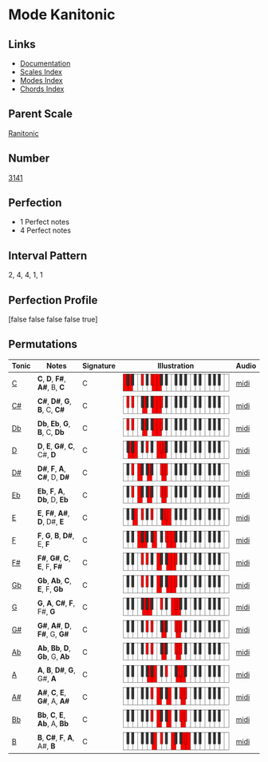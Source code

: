# Mode Kanitonic

## Links

- [Documentation](index.md)
- [Scales Index](Scales.md)
- [Modes Index](Modes.md)
- [Chords Index](Chords.md)

## Parent Scale

[Ranitonic](ScaleRanitonic.md)

## Number

[3141](https://ianring.com/musictheory/scales/3141)

## Perfection

- 1 Perfect notes
- 4 Perfect notes

## Interval Pattern

2, 4, 4, 1, 1

## Perfection Profile

[false false false false true]

## Permutations

| Tonic | Notes | Signature | Illustration | Audio |
|-------|-------|-----------|--------------|-------|
| [C](ModeCNaturalKanitonic.md) | **C**, **D**, **F#**, **A#**, B, **C** | C | ![CNaturalKanitonic](ModeCNaturalKanitonic.png) | [midi](https://github.com/edipermadi/music/blob/main/docs/ModeCNaturalKanitonic.mid?raw=true) |
| [C#](ModeCSharpKanitonic.md) | **C#**, **D#**, **G**, **B**, C, **C#** | C | ![CSharpKanitonic](ModeCSharpKanitonic.png) | [midi](https://github.com/edipermadi/music/blob/main/docs/ModeCSharpKanitonic.mid?raw=true) |
| [Db](ModeDFlatKanitonic.md) | **Db**, **Eb**, **G**, **B**, C, **Db** | C | ![DFlatKanitonic](ModeDFlatKanitonic.png) | [midi](https://github.com/edipermadi/music/blob/main/docs/ModeDFlatKanitonic.mid?raw=true) |
| [D](ModeDNaturalKanitonic.md) | **D**, **E**, **G#**, **C**, C#, **D** | C | ![DNaturalKanitonic](ModeDNaturalKanitonic.png) | [midi](https://github.com/edipermadi/music/blob/main/docs/ModeDNaturalKanitonic.mid?raw=true) |
| [D#](ModeDSharpKanitonic.md) | **D#**, **F**, **A**, **C#**, D, **D#** | C | ![DSharpKanitonic](ModeDSharpKanitonic.png) | [midi](https://github.com/edipermadi/music/blob/main/docs/ModeDSharpKanitonic.mid?raw=true) |
| [Eb](ModeEFlatKanitonic.md) | **Eb**, **F**, **A**, **Db**, D, **Eb** | C | ![EFlatKanitonic](ModeEFlatKanitonic.png) | [midi](https://github.com/edipermadi/music/blob/main/docs/ModeEFlatKanitonic.mid?raw=true) |
| [E](ModeENaturalKanitonic.md) | **E**, **F#**, **A#**, **D**, D#, **E** | C | ![ENaturalKanitonic](ModeENaturalKanitonic.png) | [midi](https://github.com/edipermadi/music/blob/main/docs/ModeENaturalKanitonic.mid?raw=true) |
| [F](ModeFNaturalKanitonic.md) | **F**, **G**, **B**, **D#**, E, **F** | C | ![FNaturalKanitonic](ModeFNaturalKanitonic.png) | [midi](https://github.com/edipermadi/music/blob/main/docs/ModeFNaturalKanitonic.mid?raw=true) |
| [F#](ModeFSharpKanitonic.md) | **F#**, **G#**, **C**, **E**, F, **F#** | C | ![FSharpKanitonic](ModeFSharpKanitonic.png) | [midi](https://github.com/edipermadi/music/blob/main/docs/ModeFSharpKanitonic.mid?raw=true) |
| [Gb](ModeGFlatKanitonic.md) | **Gb**, **Ab**, **C**, **E**, F, **Gb** | C | ![GFlatKanitonic](ModeGFlatKanitonic.png) | [midi](https://github.com/edipermadi/music/blob/main/docs/ModeGFlatKanitonic.mid?raw=true) |
| [G](ModeGNaturalKanitonic.md) | **G**, **A**, **C#**, **F**, F#, **G** | C | ![GNaturalKanitonic](ModeGNaturalKanitonic.png) | [midi](https://github.com/edipermadi/music/blob/main/docs/ModeGNaturalKanitonic.mid?raw=true) |
| [G#](ModeGSharpKanitonic.md) | **G#**, **A#**, **D**, **F#**, G, **G#** | C | ![GSharpKanitonic](ModeGSharpKanitonic.png) | [midi](https://github.com/edipermadi/music/blob/main/docs/ModeGSharpKanitonic.mid?raw=true) |
| [Ab](ModeAFlatKanitonic.md) | **Ab**, **Bb**, **D**, **Gb**, G, **Ab** | C | ![AFlatKanitonic](ModeAFlatKanitonic.png) | [midi](https://github.com/edipermadi/music/blob/main/docs/ModeAFlatKanitonic.mid?raw=true) |
| [A](ModeANaturalKanitonic.md) | **A**, **B**, **D#**, **G**, G#, **A** | C | ![ANaturalKanitonic](ModeANaturalKanitonic.png) | [midi](https://github.com/edipermadi/music/blob/main/docs/ModeANaturalKanitonic.mid?raw=true) |
| [A#](ModeASharpKanitonic.md) | **A#**, **C**, **E**, **G#**, A, **A#** | C | ![ASharpKanitonic](ModeASharpKanitonic.png) | [midi](https://github.com/edipermadi/music/blob/main/docs/ModeASharpKanitonic.mid?raw=true) |
| [Bb](ModeBFlatKanitonic.md) | **Bb**, **C**, **E**, **Ab**, A, **Bb** | C | ![BFlatKanitonic](ModeBFlatKanitonic.png) | [midi](https://github.com/edipermadi/music/blob/main/docs/ModeBFlatKanitonic.mid?raw=true) |
| [B](ModeBNaturalKanitonic.md) | **B**, **C#**, **F**, **A**, A#, **B** | C | ![BNaturalKanitonic](ModeBNaturalKanitonic.png) | [midi](https://github.com/edipermadi/music/blob/main/docs/ModeBNaturalKanitonic.mid?raw=true) |
